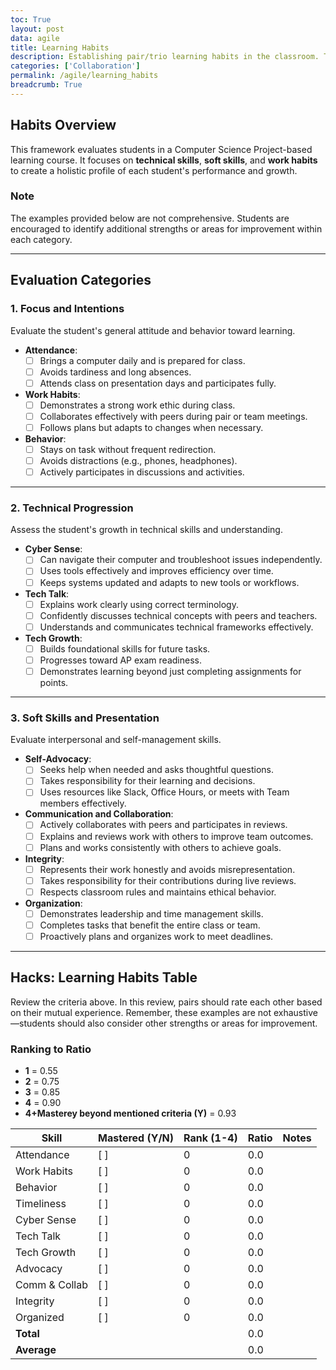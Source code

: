 ```yaml
---
toc: True
layout: post
data: agile
title: Learning Habits
description: Establishing pair/trio learning habits in the classroom. This will extend to other forms of collaboration, such as group work and team projects.
categories: ['Collaboration']
permalink: /agile/learning_habits
breadcrumb: True 
---
```


## Habits Overview

This framework evaluates students in a Computer Science Project-based learning course. It focuses on **technical skills**, **soft skills**, and **work habits** to create a holistic profile of each student's performance and growth.

### Note

The examples provided below are not comprehensive. Students are encouraged to identify additional strengths or areas for improvement within each category.

---

## Evaluation Categories

### 1. Focus and Intentions

Evaluate the student's general attitude and behavior toward learning.

- **Attendance**:
  - [ ] Brings a computer daily and is prepared for class.
  - [ ] Avoids tardiness and long absences.
  - [ ] Attends class on presentation days and participates fully.

- **Work Habits**:
  - [ ] Demonstrates a strong work ethic during class.
  - [ ] Collaborates effectively with peers during pair or team meetings.
  - [ ] Follows plans but adapts to changes when necessary.

- **Behavior**:
  - [ ] Stays on task without frequent redirection.
  - [ ] Avoids distractions (e.g., phones, headphones).
  - [ ] Actively participates in discussions and activities.

---

### 2. Technical Progression

Assess the student's growth in technical skills and understanding.

- **Cyber Sense**:
  - [ ] Can navigate their computer and troubleshoot issues independently.
  - [ ] Uses tools effectively and improves efficiency over time.
  - [ ] Keeps systems updated and adapts to new tools or workflows.

- **Tech Talk**:
  - [ ] Explains work clearly using correct terminology.
  - [ ] Confidently discusses technical concepts with peers and teachers.
  - [ ] Understands and communicates technical frameworks effectively.

- **Tech Growth**:
  - [ ] Builds foundational skills for future tasks.
  - [ ] Progresses toward AP exam readiness.
  - [ ] Demonstrates learning beyond just completing assignments for points.

---

### 3. Soft Skills and Presentation

Evaluate interpersonal and self-management skills.

- **Self-Advocacy**:
  - [ ] Seeks help when needed and asks thoughtful questions.
  - [ ] Takes responsibility for their learning and decisions.
  - [ ] Uses resources like Slack, Office Hours, or meets with Team members effectively.

- **Communication and Collaboration**:
  - [ ] Actively collaborates with peers and participates in reviews.
  - [ ] Explains and reviews work with others to improve team outcomes.
  - [ ] Plans and works consistently with others to achieve goals.

- **Integrity**:
  - [ ] Represents their work honestly and avoids misrepresentation.
  - [ ] Takes responsibility for their contributions during live reviews.
  - [ ] Respects classroom rules and maintains ethical behavior.

- **Organization**:
  - [ ] Demonstrates leadership and time management skills.
  - [ ] Completes tasks that benefit the entire class or team.
  - [ ] Proactively plans and organizes work to meet deadlines.

---

## Hacks: Learning Habits Table

Review the criteria above. In this review, pairs should rate each other based on their mutual experience. Remember, these examples are not exhaustive—students should also consider other strengths or areas for improvement.

### Ranking to Ratio

- **1** = 0.55
- **2** = 0.75
- **3** = 0.85
- **4** = 0.90
- **4+Masterey beyond mentioned criteria (Y)** = 0.93

| Skill          | Mastered (Y/N) | Rank (1-4)   | Ratio | Notes |
|----------------|----------------|--------------|-------|-------|
| Attendance     | [ ]            | 0            | 0.0   |       |
| Work Habits    | [ ]            | 0            | 0.0   |       |
| Behavior       | [ ]            | 0            | 0.0   |       |
| Timeliness     | [ ]            | 0            | 0.0   |       |
| Cyber Sense    | [ ]            | 0            | 0.0   |       |
| Tech Talk      | [ ]            | 0            | 0.0   |       |
| Tech Growth    | [ ]            | 0            | 0.0   |       |
| Advocacy       | [ ]            | 0            | 0.0   |       |
| Comm & Collab  | [ ]            | 0            | 0.0   |       |
| Integrity      | [ ]            | 0            | 0.0   |       |
| Organized      | [ ]            | 0            | 0.0   |       |
| **Total**      |                |              | 0.0   |       |
| **Average**    |                |              | 0.0   |       |
